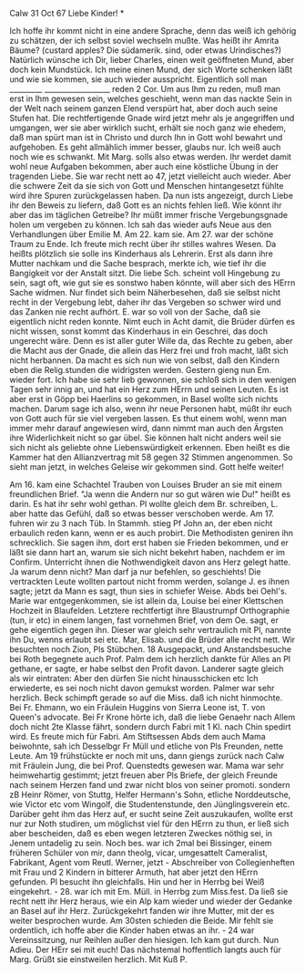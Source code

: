  Calw 31 Oct 67
Liebe Kinder! <Marie>*

Ich hoffe ihr kommt nicht in eine andere Sprache, denn das weiß ich gehörig zu schätzen, der ich selbst soviel wechseln mußte. Was heißt ihr Amrita Bäume? (custard apples? Die südamerik. sind, oder etwas Urindisches?) Natürlich wünsche ich Dir, lieber Charles, einen weit geöffneten Mund, aber doch kein Mundstück. Ich meine einen Mund, der sich Worte schenken läßt und wie sie kommen, sie auch wieder ausspricht. Eigentlich soll man _________ __________________ reden 2 Cor. Um aus Ihm zu reden, muß man erst in Ihm gewesen sein, welches geschieht, wenn man das nackte Sein in der Welt nach seinem ganzen Elend verspürt hat, aber doch auch seine Stufen hat. Die rechtfertigende Gnade wird jetzt mehr als je angegriffen und umgangen, wer sie aber wirklich sucht, erhält sie noch ganz wie ehedem, daß man spürt man ist in Christo und durch Ihn in Gott wohl bewahrt und aufgehoben. Es geht allmählich immer besser, glaubs nur. Ich weiß auch noch wie es schwankt. 
Mit Marg. solls also etwas werden. Ihr werdet damit wohl neue Aufgaben bekommen, aber auch eine köstliche Übung in der tragenden Liebe. Sie war recht nett ao 47, jetzt vielleicht auch wieder. Aber die schwere Zeit da sie sich von Gott und Menschen hintangesetzt fühlte wird ihre Spuren zurückgelassen haben. Da nun ists angezeigt, durch Liebe ihr den Beweis zu liefern, daß Gott es an nichts fehlen ließ. Wie könnt ihr aber das im täglichen Getreibe? Ihr müßt immer frische Vergebungsgnade holen um vergeben zu können. Ich sah das wieder aufs Neue aus den Verhandlungen über Emilie M. Am 22. kam sie. Am 27. war der schöne Traum zu Ende. Ich freute mich recht über ihr stilles wahres Wesen. Da heißts plötzlich sie solle ins Kinderhaus als Lehrerin. Erst als dann ihre Mutter nachkam und die Sache besprach, merkte ich, wie tief ihr die Bangigkeit vor der Anstalt sitzt. Die liebe Sch. scheint voll Hingebung zu sein, sagt oft, wie gut sie es sonstwo haben könnte, will aber sich des HErrn Sache widmen. Nur findet sich beim Näherbesehen, daß sie selbst nicht recht in der Vergebung lebt, daher ihr das Vergeben so schwer wird und das Zanken nie recht aufhört. E. war so voll von der Sache, daß sie eigentlich nicht reden konnte. Nimt euch in Acht damit, die Brüder dürfen es nicht wissen, sonst kommt das Kinderhaus in ein Geschrei, das doch ungerecht wäre. Denn es ist aller guter Wille da, das Rechte zu geben, aber die Macht aus der Gnade, die allein das Herz frei und froh macht, läßt sich nicht herbannen. Da macht es sich nun wie von selbst, daß den Kindern eben die Relig.stunden die widrigsten werden. Gestern gieng nun Em. wieder fort. Ich habe sie sehr lieb gewonnen, sie schloß sich in den wenigen Tagen sehr innig an, und hat ein Herz zum HErrn und seinen Leuten. Es ist aber erst in Göpp bei Haerlins so gekommen, in Basel wollte sich nichts machen. Darum sage ich also, wenn ihr neue Personen habt, müßt ihr euch von Gott auch für sie viel vergeben lassen. Es thut einem wohl, wenn man immer mehr darauf angewiesen wird, dann nimmt man auch den Ärgsten ihre Widerlichkeit nicht so gar übel. Sie können halt nicht anders weil sie sich nicht als geliebte ohne Liebenswürdigkeit erkennen. 
Eben heißt es die Kammer hat den Allianzvertrag mit 58 gegen 32 Stimmen angenommen. So sieht man jetzt, in welches Geleise wir gekommen sind. Gott helfe weiter!

Am 16. kam eine Schachtel Trauben von Louises Bruder an sie mit einem freundlichen Brief. "Ja wenn die Andern nur so gut wären wie Du!" heißt es darin. Es hat ihr sehr wohl gethan. Pl wollte gleich dem Br. schreiben, L. aber hatte das Gefühl, daß so etwas besser verschoben werde. 
Am 17. fuhren wir zu 3 nach Tüb. In Stammh. stieg Pf John an, der eben nicht erbaulich reden kann, wenn er es auch probirt. Die Methodisten geniren ihn schrecklich. Sie sagen ihm, dort erst haben sie Frieden bekommen, und er läßt sie dann hart an, warum sie sich nicht bekehrt haben, nachdem er im Confirm. Unterricht ihnen die Nothwendigkeit davon ans Herz gelegt hatte. Ja warum denn nicht? Man darf ja nur befehlen, so geschiehts! Die vertrackten Leute wollten partout nicht fromm werden, solange J. es ihnen sagte; jetzt da Mann es sagt, thun sies in schiefer Weise. Abds bei Oehl's. Marie war entgegenkommen, sie ist allein da, Louise bei einer Klettschen Hochzeit in Blaufelden. Letztere rechtfertigt ihre Blaustrumpf Orthographie (tun, ir etc) in einem langen, fast vornehmen Brief, von dem Oe. sagt, er gehe eigentlich gegen ihn. Dieser war gleich sehr vertraulich mit Pl, nannte ihn Du, wenns erlaubt sei etc. Mar, Elisab. und die Brüder alle recht nett. Wir besuchten noch Zion, Pls Stübchen. 18 Ausgepackt, und Anstandsbesuche bei Roth begegnete auch Prof. Palm dem ich herzlich dankte für Alles an Pl gethane, er sagte, er habe selbst den Profit davon. Landerer sagte gleich als wir eintraten: Aber den dürfen Sie nicht hinausschicken etc Ich erwiederte, es sei noch nicht davon gemukst worden. Palmer war sehr herzlich. Beck schimpft gerade so auf die Miss. daß ich nicht hinmochte. Bei Fr. Ehmann, wo ein Fräulein Huggins von Sierra Leone ist, T. von Queen's advocate. Bei Fr Krone hörte ich, daß die liebe Genaehr nach Allem doch nicht 2te Klasse fährt, sondern durch Fabri mit 1 Kl. nach Chin spedirt wird. Es freute mich für Fabri. Am Stiftsessen Abds dem auch Mama beiwohnte, sah ich Desselbgr Fr Müll und etliche von Pls Freunden, nette Leute. Am 19 frühstückte er noch mit uns, dann giengs zurück nach Calw mit Fräulein Jung, die bei Prof. Quenstedts gewesen war. Mama war sehr heimwehartig gestimmt; jetzt freuen aber Pls Briefe, der gleich Freunde nach seinem Herzen fand und zwar nicht blos von seiner promoti. sondern zB Heinr Römer, von Stuttg, Helfer Hermann's Sohn, etliche Norddeutsche, wie Victor etc vom Wingolf, die Studentenstunde, den Jünglingsverein etc. Darüber geht ihm das Herz auf, er sucht seine Zeit auszukaufen, wollte erst nur zur Noth studiren, um möglichst viel für den HErrn zu thun, er ließ sich aber bescheiden, daß es eben wegen letzteren Zweckes nöthig sei, in Jenem untadelig zu sein. Noch bes. war ich 2mal bei Bissinger, einem früheren Schüler von mir, dann theolg, vicar, umgesattelt Cameralist, Fabrikant, Agent vom Reutl. Werner, jetzt - Abschreiber von Collegienheften mit Frau und 2 Kindern in bitterer Armuth, hat aber jetzt den HErrn gefunden. Pl besucht ihn gleichfalls. Hin und her in Herrbg bei Weiß eingekehrt. - 28. war ich mit Em. Müll. in Herrbg zum Miss.fest. Da ließ sie recht nett ihr Herz heraus, wie ein Alp kam wieder und wieder der Gedanke an Basel auf ihr Herz. Zurückgekehrt fanden wir ihre Mutter, mit der es weiter besprochen wurde. Am 30sten schieden die Beide. Mir fehlt sie ordentlich, ich hoffe aber die Kinder haben etwas an ihr. - 24 war Vereinssitzung, nur Reihlen außer den hiesigen. Ich kam gut durch. Nun Adieu. Der HErr sei mit euch! Das nächstemal hoffentlich langts auch für Marg. Grüßt sie einstweilen herzlich. Mit Kuß  P.

